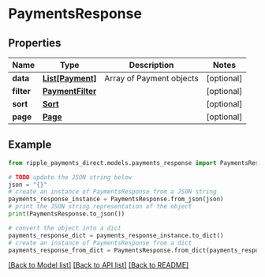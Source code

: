 # PaymentsResponse


## Properties

Name | Type | Description | Notes
------------ | ------------- | ------------- | -------------
**data** | [**List[Payment]**](Payment.md) | Array of Payment objects | [optional] 
**filter** | [**PaymentFilter**](PaymentFilter.md) |  | [optional] 
**sort** | [**Sort**](Sort.md) |  | [optional] 
**page** | [**Page**](Page.md) |  | [optional] 

## Example

```python
from ripple_payments_direct.models.payments_response import PaymentsResponse

# TODO update the JSON string below
json = "{}"
# create an instance of PaymentsResponse from a JSON string
payments_response_instance = PaymentsResponse.from_json(json)
# print the JSON string representation of the object
print(PaymentsResponse.to_json())

# convert the object into a dict
payments_response_dict = payments_response_instance.to_dict()
# create an instance of PaymentsResponse from a dict
payments_response_from_dict = PaymentsResponse.from_dict(payments_response_dict)
```
[[Back to Model list]](../README.md#documentation-for-models) [[Back to API list]](../README.md#documentation-for-api-endpoints) [[Back to README]](../README.md)


